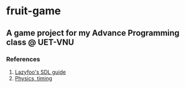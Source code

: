 # fruit-game
## A game project for my Advance Programming class @ UET-VNU

### References
1. [Lazyfoo's SDL guide](https://lazyfoo.net/tutorials/SDL/index.php)
2. [Physics, timing](https://thenumb.at/cpp-course/sdl2/08/08.html#physics)